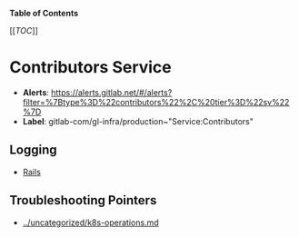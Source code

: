 <!-- MARKER: do not edit this section directly. Edit services/service-catalog.yml then run scripts/generate-docs -->

**Table of Contents**

[[_TOC_]]

#  Contributors Service
* **Alerts**: https://alerts.gitlab.net/#/alerts?filter=%7Btype%3D%22contributors%22%2C%20tier%3D%22sv%22%7D
* **Label**: gitlab-com/gl-infra/production~"Service:Contributors"

## Logging

* [Rails](/home/contributors/app/log/production.log)

## Troubleshooting Pointers

* [../uncategorized/k8s-operations.md](../uncategorized/k8s-operations.md)
<!-- END_MARKER -->


<!-- ## Summary -->

<!-- ## Architecture -->

<!-- ## Performance -->

<!-- ## Scalability -->

<!-- ## Availability -->

<!-- ## Durability -->

<!-- ## Security/Compliance -->

<!-- ## Monitoring/Alerting -->

<!-- ## Links to further Documentation -->
